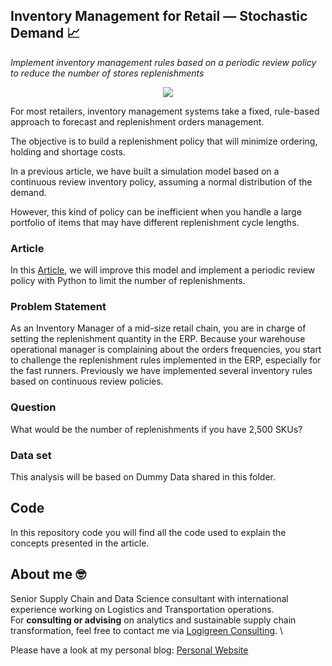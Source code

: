 ## Inventory Management for Retail — Stochastic Demand 📈
*Implement inventory management rules based on a periodic review policy to reduce the number of stores replenishments*

<p align="center">
  <img align="center" src="https://miro.medium.com/max/1280/1*IKoODTaPlZ1I6GdZ4vGwow.png">
</p>

For most retailers, inventory management systems take a fixed, rule-based approach to forecast and replenishment orders management.

The objective is to build a replenishment policy that will minimize ordering, holding and shortage costs.

In a previous article, we have built a simulation model based on a continuous review inventory policy, assuming a normal distribution of the demand.

However, this kind of policy can be inefficient when you handle a large portfolio of items that may have different replenishment cycle lengths.

### Article
In this [Article](https://towardsdatascience.com/inventory-management-for-retail-stochastic-demand-3020a43d1c14),  we will improve this model and implement a periodic review policy with Python to limit the number of replenishments.

### Problem Statement
As an Inventory Manager of a mid-size retail chain, you are in charge of setting the replenishment quantity in the ERP.
Because your warehouse operational manager is complaining about the orders frequencies, you start to challenge the replenishment rules implemented in the ERP, especially for the fast runners.
Previously we have implemented several inventory rules based on continuous review policies.

### Question
What would be the number of replenishments if you have 2,500 SKUs?

### Data set
This analysis will be based on Dummy Data shared in this folder.

## Code
In this repository code you will find all the code used to explain the concepts presented in the article.

## About me 🤓
Senior Supply Chain and Data Science consultant with international experience working on Logistics and Transportation operations. \
For **consulting or advising** on analytics and sustainable supply chain transformation, feel free to contact me via [Logigreen Consulting](https://wwww.logi-green.com/). \

Please have a look at my personal blog: [Personal Website](https://samirsaci.com)


